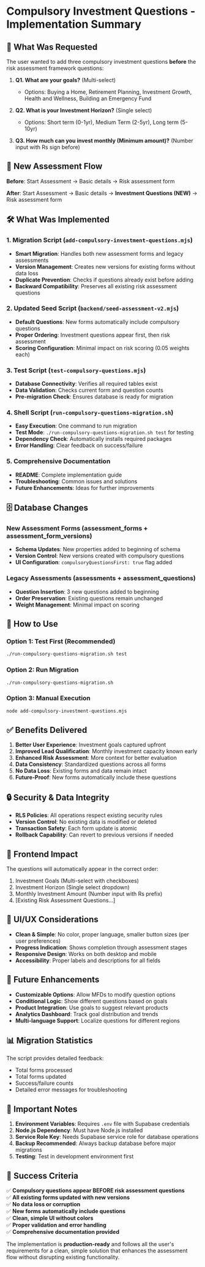 # Compulsory Investment Questions - Implementation Summary

## 🎯 What Was Requested

The user wanted to add three compulsory investment questions **before** the risk assessment framework questions:

1. **Q1. What are your goals?** (Multi-select)
   - Options: Buying a Home, Retirement Planning, Investment Growth, Health and Wellness, Building an Emergency Fund

2. **Q2. What is your Investment Horizon?** (Single select)
   - Options: Short term (0-1yr), Medium Term (2-5yr), Long term (5-10yr)

3. **Q3. How much can you invest monthly (Minimum amount)?** (Number input with Rs sign before)

## 🔄 New Assessment Flow

**Before**: Start Assessment → Basic details → Risk assessment form

**After**: Start Assessment → Basic details → **Investment Questions (NEW)** → Risk assessment form

## 🛠️ What Was Implemented

### 1. Migration Script (`add-compulsory-investment-questions.mjs`)
- **Smart Migration**: Handles both new assessment forms and legacy assessments
- **Version Management**: Creates new versions for existing forms without data loss
- **Duplicate Prevention**: Checks if questions already exist before adding
- **Backward Compatibility**: Preserves all existing risk assessment questions

### 2. Updated Seed Script (`backend/seed-assessment-v2.mjs`)
- **Default Questions**: New forms automatically include compulsory questions
- **Proper Ordering**: Investment questions appear first, then risk assessment
- **Scoring Configuration**: Minimal impact on risk scoring (0.05 weights each)

### 3. Test Script (`test-compulsory-questions.mjs`)
- **Database Connectivity**: Verifies all required tables exist
- **Data Validation**: Checks current form and question counts
- **Pre-migration Check**: Ensures database is ready for migration

### 4. Shell Script (`run-compulsory-questions-migration.sh`)
- **Easy Execution**: One command to run migration
- **Test Mode**: `./run-compulsory-questions-migration.sh test` for testing
- **Dependency Check**: Automatically installs required packages
- **Error Handling**: Clear feedback on success/failure

### 5. Comprehensive Documentation
- **README**: Complete implementation guide
- **Troubleshooting**: Common issues and solutions
- **Future Enhancements**: Ideas for further improvements

## 🗄️ Database Changes

### New Assessment Forms (assessment_forms + assessment_form_versions)
- **Schema Updates**: New properties added to beginning of schema
- **Version Control**: New versions created with compulsory questions
- **UI Configuration**: `compulsoryQuestionsFirst: true` flag added

### Legacy Assessments (assessments + assessment_questions)
- **Question Insertion**: 3 new questions added to beginning
- **Order Preservation**: Existing questions remain unchanged
- **Weight Management**: Minimal impact on scoring

## 🚀 How to Use

### Option 1: Test First (Recommended)
```bash
./run-compulsory-questions-migration.sh test
```

### Option 2: Run Migration
```bash
./run-compulsory-questions-migration.sh
```

### Option 3: Manual Execution
```bash
node add-compulsory-investment-questions.mjs
```

## ✅ Benefits Delivered

1. **Better User Experience**: Investment goals captured upfront
2. **Improved Lead Qualification**: Monthly investment capacity known early
3. **Enhanced Risk Assessment**: More context for better evaluation
4. **Data Consistency**: Standardized questions across all forms
5. **No Data Loss**: Existing forms and data remain intact
6. **Future-Proof**: New forms automatically include these questions

## 🔒 Security & Data Integrity

- **RLS Policies**: All operations respect existing security rules
- **Version Control**: No existing data is modified or deleted
- **Transaction Safety**: Each form update is atomic
- **Rollback Capability**: Can revert to previous versions if needed

## 📱 Frontend Impact

The questions will automatically appear in the correct order:
1. Investment Goals (Multi-select with checkboxes)
2. Investment Horizon (Single select dropdown)
3. Monthly Investment Amount (Number input with Rs prefix)
4. [Existing Risk Assessment Questions...]

## 🎨 UI/UX Considerations

- **Clean & Simple**: No color, proper language, smaller button sizes (per user preferences)
- **Progress Indication**: Shows completion through assessment stages
- **Responsive Design**: Works on both desktop and mobile
- **Accessibility**: Proper labels and descriptions for all fields

## 🔮 Future Enhancements

- **Customizable Options**: Allow MFDs to modify question options
- **Conditional Logic**: Show different questions based on goals
- **Product Integration**: Use goals to suggest relevant products
- **Analytics Dashboard**: Track goal distribution and trends
- **Multi-language Support**: Localize questions for different regions

## 📊 Migration Statistics

The script provides detailed feedback:
- Total forms processed
- Total forms updated
- Success/failure counts
- Detailed error messages for troubleshooting

## 🚨 Important Notes

1. **Environment Variables**: Requires `.env` file with Supabase credentials
2. **Node.js Dependency**: Must have Node.js installed
3. **Service Role Key**: Needs Supabase service role for database operations
4. **Backup Recommended**: Always backup database before major migrations
5. **Testing**: Test in development environment first

## 🎉 Success Criteria

✅ **Compulsory questions appear BEFORE risk assessment questions**  
✅ **All existing forms updated with new versions**  
✅ **No data loss or corruption**  
✅ **New forms automatically include questions**  
✅ **Clean, simple UI without colors**  
✅ **Proper validation and error handling**  
✅ **Comprehensive documentation provided**

The implementation is **production-ready** and follows all the user's requirements for a clean, simple solution that enhances the assessment flow without disrupting existing functionality.
